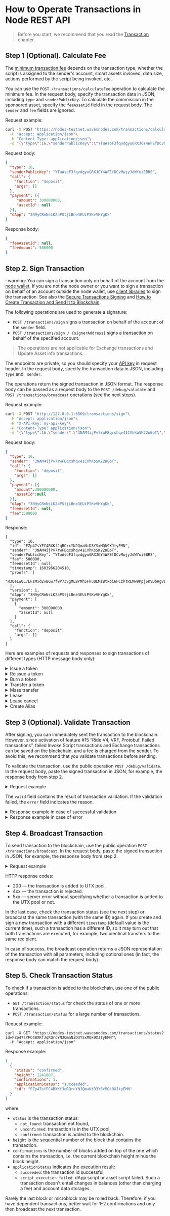 # How to Operate Transactions in Node REST API

> Before you start, we recommend that you read the [Transaction](/en/blockchain/transaction/) chapter.

## Step 1 (Optional). Calculate Fee

The [minimum transaction fee](/en/blockchain/transaction/transaction-fee) depends on the transaction type, whether the script is assigned to the sender's account, smart assets invloved, data size, actions performed by the script being invoked, etc.

You can use the `POST /transactions/calculateFee` operation to calculate the minimum fee. In the request body, specify the transaction data in JSON, including `type` and `senderPublicKey`. To calculate the commission in the sponsored asset, specify the `feeAssetId` field in the request body. The `sender` and `fee` fields are ignored.

Request example:

```bash
curl -X POST "https://nodes-testnet.wavesnodes.com/transactions/calculateFee"\
  -H "accept: application/json"\
  -H "Content-Type: application/json"\
  -d "{\"type\":16,\"senderPublicKey\":\"YTuAsoF3fqvdgyuGRXJGY4WFEfDCvMwjyJdWYuiEBRS\",\"call\":{\"function\":\"deposit\",\"args\":[]},\"payment\":[{\"amount\":300000000,\"assetId\":null}],\"dApp\":\"3N9yCRmNsLK2aPStjLBne3EUiPSKvVHYgKk\"}"
```

Request body:

```json
{
  "type": 16,
  "senderPublicKey": "YTuAsoF3fqvdgyuGRXJGY4WFEfDCvMwjyJdWYuiEBRS",
  "call": {
    "function": "deposit",
    "args": []
  },
  "payment": [{
     "amount": 300000000,
     "assetId": null
  }],
  "dApp": "3N9yCRmNsLK2aPStjLBne3EUiPSKvVHYgKk"
}
```

Response body:

```json
{
  "feeAssetId": null,
  "feeAmount": 500000
}
```

## Step 2. Sign Transaction

: warning: You can sign a transaction only on behalf of the account from the [node wallet](/en/waves-node/how-to-work-with-node-wallet). If you are not the node owner or you want to sign a transaction on behalf of an account outside the node wallet, use [client libraries](/en/building-apps/waves-api-and-sdk/client-libraries/) to sign the transaction. See also the [Secure Transactions Signing](/en/building-apps/#secure-transactions-signing) and [How to Create Transaction and Send It to Blockchain](/en/building-apps/how-to/basic/transaction).

The following operations are used to generate a signature:

* `POST /transactions/sign` signs a transaction on behalf of the account of the `sender` field.
* `POST /transactions/sign / {signerAddress}` signs a transaction on behalf of the specified account.

> The operations are not applicable for Exchange transactions and Update Asset info transactions.

The endpoints are private, so you should specify your [API key](/en/waves-node/node-api/api-key) in request header. In the request body, specify the transaction data in JSON, including `type` and ` sender`.

The operations return the signed transaction in JSON format. The response body can be passed as a request body to the `POST /debug/validate` and `POST /transactions/broadcast` operations (see the next steps).

Request example:

```bash
curl -X POST "http://127.0.0.1:6869/transactions/sign"\
  -H "Accept: application/json"\
  -H "X-API-Key: my-api-key"\
  -H "Content-Type: application/json"\
  -d "{\"type\":16,\"sender\":\"3NAM4ijPv7rwFBqcshqv41CVhKoSK22nEoT\",\"call\":{\"function\":\"deposit\",\"args\":[]},\"payment\":[{\"amount\":300000000,\"assetId\":null}],\"dApp\":\"3N9yCRmNsLK2aPStjLBne3EUiPSKvVHYgKk\",\"feeAssetId\":null,\"fee\":500000}"
```

Request body:

```json
{
  "type": 16,
  "sender": "3NAM4ijPv7rwFBqcshqv41CVhKoSK22nEoT",
  "call": {
    "function": "deposit",
    "args": []
  },
  "payment": [{
    "amount":300000000,
    "assetId":null
  }],
  "dApp": "3N9yCRmNsLK2aPStjLBne3EUiPSKvVHYgKk",
  "feeAssetId": null,
  "fee":500000
}
```

Response:

```
{
  "type": 16,
  "id": "FZp47sYFC4BXKfJqRQrcYNJQmaNiD3YSxMQk9XJtyEMN",
  "sender": "3NAM4ijPv7rwFBqcshqv41CVhKoSK22nEoT",
  "senderPublicKey": "YTuAsoF3fqvdgyuGRXJGY4WFEfDCvMwjyJdWYuiEBRS",
  "fee": 500000,
  "feeAssetId": null,
  "timestamp": 1603966204510,
  "proofs": [
    "R3QeLwQL7LFzMxd2vBGw7f9P73SgMLBPMh5FkuQLMzBtkoi6PCzhtRLMw9PpjSKVDbHgVEMPDn9BQYjEKZpeDPZ"
  ],
  "version": 1,
  "dApp": "3N9yCRmNsLK2aPStjLBne3EUiPSKvVHYgKk",
  "payment": [
    {
      "amount": 300000000,
      "assetId": null
    }
  ],
  "call": {
    "function": "deposit",
    "args": []
  }
}
```

Here are examples of requests and responses to sign transactions of different types (HTTP message body only):

<details><summary>Issue a token</summary>
<p>Request:<p>
 <pre class="language-json"><code>
{
   "type": 3,
   "sender": "3NAM4ijPv7rwFBqcshqv41CVhKoSK22nEoT",
   "fee": 100000000,
   "name": "My awesome asset",
   "quantity": 100000000000,
   "description": "Some description",
   "decimals": 8,
   "reissuable": true
}
</code></pre>

<p>Response:<p>
 <pre class="language-json"><code>
{
  "type": 3,
  "id": "3P2bbWLmTSGjMR3QndmsjoK8qfoFmF8WS3CZgBa9oXAT",
  "sender": "3NAM4ijPv7rwFBqcshqv41CVhKoSK22nEoT",
  "senderPublicKey": "YTuAsoF3fqvdgyuGRXJGY4WFEfDCvMwjyJdWYuiEBRS",
  "fee": 100000000,
  "feeAssetId": null,
  "timestamp": 1603800170840,
  "proofs": [
    "3AwKNaYkqVQiGe7t8ja4Uedu7Fej1dYxj2pWQ6cWTtSp25Txxd4amGBBbGSwGe6vpmHgcqt8sMnyVFBf3qiMRYM6"
  ],
  "signature": "3AwKNaYkqVQiGe7t8ja4Uedu7Fej1dYxj2pWQ6cWTtSp25Txxd4amGBBbGSwGe6vpmHgcqt8sMnyVFBf3qiMRYM6",
  "version": 1,
  "assetId": "3P2bbWLmTSGjMR3QndmsjoK8qfoFmF8WS3CZgBa9oXAT",
  "name": "My awesome asset",
  "quantity": 100000000000,
  "reissuable": true,
  "decimals": 8,
  "description": "Some description"
}
</code></pre>

</details>

<details><summary>Reissue a token</summary>
<p>Request:<p>
 <pre class="language-json"><code>
{
  "type": 5,
  "quantity": 22300000,
  "assetId": "3P2bbWLmTSGjMR3QndmsjoK8qfoFmF8WS3CZgBa9oXAT",
  "sender": "3NAM4ijPv7rwFBqcshqv41CVhKoSK22nEoT",
  "reissuable": true,
  "fee": 100000
}
</code></pre>

<p>Response:<p>
 <pre class="language-json"><code>
{
  "type": 5,
  "id": "GPCpzoBHLB8DwAhnHqKBGMYXtHCBTbnvcd926b71PjcM",
  "sender": "3NAM4ijPv7rwFBqcshqv41CVhKoSK22nEoT",
  "senderPublicKey": "YTuAsoF3fqvdgyuGRXJGY4WFEfDCvMwjyJdWYuiEBRS",
  "fee": 100000,
  "feeAssetId": null,
  "timestamp": 1603800874579,
  "proofs": [
    "3YpxnYvLGYycPW5xjTr2XjKYFEz4ueNBddgS8L77H1T4RjPkhyBjoXn4cdKdsLrt9covjWtAyCUyLfcRDXVYC8Nf"
  ],
  "signature": "3YpxnYvLGYycPW5xjTr2XjKYFEz4ueNBddgS8L77H1T4RjPkhyBjoXn4cdKdsLrt9covjWtAyCUyLfcRDXVYC8Nf",
  "version": 1,
  "assetId": "3P2bbWLmTSGjMR3QndmsjoK8qfoFmF8WS3CZgBa9oXAT",
  "quantity": 22300000,
  "reissuable": true
}
</code></pre>

</details>

<details><summary>Burn a token</summary>
<p>Request:<p>
 <pre class="language-json"><code>
{
  "type": 6,
  "sender": "3NAM4ijPv7rwFBqcshqv41CVhKoSK22nEoT",
  "fee": 100000,
  "assetId": "AP5dp4LsmdU7dKHDcgm6kcWmeaqzWi2pXyemrn4yTzfo",
  "amount": 50000
}
</code></pre>

<p>Response:<p>
 <pre class="language-json"><code>
{
  "type": 6,
  "id": "DucNGQJBRpXenfSgarCkR3DUYuQj5MMr1TW1ABfCUc3t",
  "sender": "3NAM4ijPv7rwFBqcshqv41CVhKoSK22nEoT",
  "senderPublicKey": "YTuAsoF3fqvdgyuGRXJGY4WFEfDCvMwjyJdWYuiEBRS",
  "fee": 100000,
  "feeAssetId": null,
  "timestamp": 1603801004117,
  "proofs": [
    "4rFoAFvkpijj2kqSaxCmiYFkR1WNCTrN8ptH1aZpQSTCq8bTcHUNTFvpkfPKcpERiGp1jEW7MfxG3N3Bog48GLVN"
  ],
  "signature": "4rFoAFvkpijj2kqSaxCmiYFkR1WNCTrN8ptH1aZpQSTCq8bTcHUNTFvpkfPKcpERiGp1jEW7MfxG3N3Bog48GLVN",
  "version": 1,
  "assetId": "AP5dp4LsmdU7dKHDcgm6kcWmeaqzWi2pXyemrn4yTzfo",
  "amount": 50000
}
</code></pre>
</details>

<details><summary>Transfer a token</summary>
<p>Request:<p>
 <pre class="language-json"><code>
{
  "type": 4,
  "assetId": "E9yZC4cVhCDfbjFJCc9CqkAtkoFy5KaCe64iaxHM2adG",
  "sender": "3NAM4ijPv7rwFBqcshqv41CVhKoSK22nEoT",
  "recipient": "3Mx2afTZ2KbRrLNbytyzTtXukZvqEB8SkW7",
  "fee": 100000,
  "amount": 55000000,
  "attachment": "BJa6cfyGUmzBFTj3vvvaew"
}
</code></pre>

<p>Response:<p>
 <pre class="language-json"><code>
{
  "type": 4,
  "id": "GGwwGp1LcjeTVCxbMG8moWnoWcEk2cEaXGnModccTqNK",
  "sender": "3NAM4ijPv7rwFBqcshqv41CVhKoSK22nEoT",
  "senderPublicKey": "YTuAsoF3fqvdgyuGRXJGY4WFEfDCvMwjyJdWYuiEBRS",
  "fee": 100000,
  "feeAssetId": null,
  "timestamp": 1603801131797,
  "proofs": [
    "3ZirDPKF5kiVvtP4vLyDrmuGch1QU6jv5agqHAV37Efzsim992Y9DBRK7UZnaD4TB34JTGn4xPSCJ8c1dUBXSYiZ"
  ],
  "signature": "3ZirDPKF5kiVvtP4vLyDrmuGch1QU6jv5agqHAV37Efzsim992Y9DBRK7UZnaD4TB34JTGn4xPSCJ8c1dUBXSYiZ",
  "version": 1,
  "recipient": "3Mx2afTZ2KbRrLNbytyzTtXukZvqEB8SkW7",
  "assetId": "E9yZC4cVhCDfbjFJCc9CqkAtkoFy5KaCe64iaxHM2adG",
  "feeAsset": null,
  "amount": 55000000,
  "attachment": "BJa6cfyGUmzBFTj3vvvaew"
}
</code></pre>

</details>

<details><summary>Mass transfer</summary>
<p>Request:<p>
 <pre class="language-json"><code>
{
  "type": 11,
  "sender": "3NAM4ijPv7rwFBqcshqv41CVhKoSK22nEoT",
  "fee" : 200000,
  "assetId" : null,
  "attachment" : "59QuUcqP6p",
  "transfers" : [ {
    "recipient" : "3NCpyPuNzUaB7LFS4KBzwzWVnXmjur582oy",
    "amount" : 100000000
  }, {
    "recipient" : "3N4RfbJ3CH8x77UNd61ufSiwg1BHBHoec74",
    "amount" : 200000000
  } ]
}
</code></pre>

<p>Response:<p>
 <pre class="language-json"><code>
{
  "type": 11,
  "id": "7M3ckLwiyuiJNsfhsxCahmRt9Q1nrsgP2MMUqQL2YSpu",
  "sender": "3NAM4ijPv7rwFBqcshqv41CVhKoSK22nEoT",
  "senderPublicKey": "YTuAsoF3fqvdgyuGRXJGY4WFEfDCvMwjyJdWYuiEBRS",
  "fee": 200000,
  "feeAssetId": null,
  "timestamp": 1603801437593,
  "proofs": [
    "STaYrxE5Wk83XtumYGPu7yfbbAHm1R76w9PjyPjNBV9vXJR1h93oTHEP8Z9CLeTYUNZpLMBae3mmPicxyckUwf6"
  ],
  "version": 1,
  "assetId": null,
  "attachment": "59QuUcqP6p",
  "transferCount": 2,
  "totalAmount": 300000000,
  "transfers": [
    {
      "recipient": "3NCpyPuNzUaB7LFS4KBzwzWVnXmjur582oy",
      "amount": 100000000
    },
    {
      "recipient": "3N4RfbJ3CH8x77UNd61ufSiwg1BHBHoec74",
      "amount": 200000000
    }
  ]
}
</code></pre>
</details>


<details><summary>Lease</summary>
<p>Request:<p>
 <pre class="language-json"><code>
{
  "type": 8,
  "sender": "3NAM4ijPv7rwFBqcshqv41CVhKoSK22nEoT",
  "fee": 100000,
  "amount": 500000000,
  "recipient": "3MsiqWCW2b42CiCpz9mjYXXJPZ1YN4bBsex"
}
</code></pre>
<p>Response:<p>
<pre class="language-json"><code>
{
  "type": 8,
  "id": "EStUvNzQC2tKZrZoAcgLteq8zcABYMHXjTBjs46L9WdT",
  "sender": "3NAM4ijPv7rwFBqcshqv41CVhKoSK22nEoT",
  "senderPublicKey": "YTuAsoF3fqvdgyuGRXJGY4WFEfDCvMwjyJdWYuiEBRS",
  "fee": 100000,
  "feeAssetId": null,
  "timestamp": 1603794794973,
  "proofs": [
    "2SfpDto35Ta78jfRCKdLpYXpVEv8FVTXvTpjhyqHvd6CJS2SBZ7Jxjw6a2Ty1SysaFcwY9rFwHYK9vWjtUz62fDT"
  ],
  "signature": "2SfpDto35Ta78jfRCKdLpYXpVEv8FVTXvTpjhyqHvd6CJS2SBZ7Jxjw6a2Ty1SysaFcwY9rFwHYK9vWjtUz62fDT",
  "version": 1,
  "amount": 500000000,
  "recipient": "3MsiqWCW2b42CiCpz9mjYXXJPZ1YN4bBsex"
}
</code></pre>
</details>

<details><summary>Lease cancel</summary>
<p>Request:<p>
<pre class="language-json"><code>
{
  "type": 9,
  "sender": "3NAM4ijPv7rwFBqcshqv41CVhKoSK22nEoT",
  "fee": 100000,
  "leaseId": "EStUvNzQC2tKZrZoAcgLteq8zcABYMHXjTBjs46L9WdT"
}
</code></pre>

<p>Response:<p>
 <pre class="language-json"><code>
{
  "type": 9,
  "id": "2pSaHnJJfg4Nbkas9bRQR7AAtPUJSAwFfRppemkhuhh2",
  "sender": "3NAM4ijPv7rwFBqcshqv41CVhKoSK22nEoT",
  "senderPublicKey": "YTuAsoF3fqvdgyuGRXJGY4WFEfDCvMwjyJdWYuiEBRS",
  "fee": 100000,
  "feeAssetId": null,
  "timestamp": 1603795159001,
  "proofs": [
    "xEhNg4HEYLBr9k3mM8iEhKeyD7F7uHVvr5zusNzXJVoLa3d9R1Dn9trjaXvjGLsPVnpQe9pTDtxCennvMZ12Gfk"
  ],
  "signature": "xEhNg4HEYLBr9k3mM8iEhKeyD7F7uHVvr5zusNzXJVoLa3d9R1Dn9trjaXvjGLsPVnpQe9pTDtxCennvMZ12Gfk",
  "version": 1,
  "leaseId": "EStUvNzQC2tKZrZoAcgLteq8zcABYMHXjTBjs46L9WdT"
}
</code></pre>
</details>


<details><summary>Create Alias</summary>
<p>Request:<p>
<pre class="language-json"><code>
{
  "type": 10,
  "sender": "3NAM4ijPv7rwFBqcshqv41CVhKoSK22nEoT",
  "fee": 100000,
  "alias": "my-interesting-name"
}
</code></pre>

<p>Response:</p>
<pre class="language-json"><code>
{
  "type": 10,
  "id": "GWdGQtoDxQvKS3WDAvYUVtA6pdvt38HUBz6tSq7M5JVp",
  "sender": "3NAM4ijPv7rwFBqcshqv41CVhKoSK22nEoT",
  "senderPublicKey": "YTuAsoF3fqvdgyuGRXJGY4WFEfDCvMwjyJdWYuiEBRS",
  "fee": 100000,
  "feeAssetId": null,
  "timestamp": 1603794108196,
  "proofs": [
    "4UWDu4eAqMVQT2a4UPYuFNr1ipEWS9ccfJNCsM2Wf9oapsZRS6fYm95BD17h9stKPLACaNSQ7eBEvFQL8TqdAnGc"
  ],
  "signature": "4UWDu4eAqMVQT2a4UPYuFNr1ipEWS9ccfJNCsM2Wf9oapsZRS6fYm95BD17h9stKPLACaNSQ7eBEvFQL8TqdAnGc",
  "version": 1,
  "alias": "my-interesting-name"
}
</code></pre>
</details>

## Step 3 (Optional). Validate Transaction

After signing, you can immediately sent the transaction to the blockchain. However, since activation of feature #15 “Ride V4, VRF, Protobuf, Failed transactions”, failed Invoke Script transactions and Exchange transactions can be saved on the blockchain, and a fee is charged from the sender. To avoid this, we recommend that you validate transactions before sending.

To validate the transaction, use the public operation `POST /debug/validate`. In the request body, paste the signed transaction in JSON, for example, the response body from step 2.

<details><summary>Request example</summary>
<pre class="language-bash"><code>
curl -X POST "https://nodes-testnet.wavesnodes.com/debug/validate"\
  -H "Accept: application/json" -H\
  "Content-Type: application/json"\
  -d "{\
  \"type\":16,\
  \"id\":\"FZp47sYFC4BXKfJqRQrcYNJQmaNiD3YSxMQk9XJtyEMN\",\
  \"sender\":\"3NAM4ijPv7rwFBqcshqv41CVhKoSK22nEoT\",\
  \"senderPublicKey\":\"YTuAsoF3fqvdgyuGRXJGY4WFEfDCvMwjyJdWYuiEBRS\",\
  \"fee\":500000,\
  \"feeAssetId\":null,\
  \"timestamp\":1603966204510,\
  \"proofs\":[\"R3QeLwQL7LFzMxd2vBGw7f9P73SgMLBPMh5FkuQLMzBtkoi6PCzhtRLMw9PpjSKVDbHgVEMPDn9BQYjEKZpeDPZ\"],\
  \"version\":1,\
  \"dApp\":\"3N9yCRmNsLK2aPStjLBne3EUiPSKvVHYgKk\",\
  \"payment\":[{\"amount\":300000000,\"assetId\":null}],\
  \"call\":{\"function\":\"deposit\",\"args\":[]}\
  }"
</code></pre>
</details>

The `valid` field contains the result of transaction validation. If the validation failed, the `error` field indicates the reason.

<details><summary>Response example in case of successful validation</summary>
 <pre class="language-json"><code>
{
  "valid": true,
  "validationTime": 10,
  "trace": [
    {
      "dApp": "3N9yCRmNsLK2aPStjLBne3EUiPSKvVHYgKk",
      "function": "deposit",
      "args": [],
      "result": {
        "actions": [
          {
            "key": "3NAM4ijPv7rwFBqcshqv41CVhKoSK22nEoT",
            "value": 600000000,
            "type": "dataItem"
          }
        ],
        "vars": [
          {
            "name": "i",
            "value": "Invocation(\n\tpayments = [AttachedPayment(\n\tamount = 300000000\n\tassetId = Unit\n)]\n\tcallerPublicKey = base58'YTuAsoF3fqvdgyuGRXJGY4WFEfDCvMwjyJdWYuiEBRS'\n\tfeeAssetId = Unit\n\ttransactionId = base58'FZp47sYFC4BXKfJqRQrcYNJQmaNiD3YSxMQk9XJtyEMN'\n\tcaller = Address(\n\t\tbytes = base58'3NAM4ijPv7rwFBqcshqv41CVhKoSK22nEoT'\n\t)\n\tfee = 500000\n)"
          },
          {
            "name": "pmt",
            "value": "AttachedPayment(\n\tamount = 300000000\n\tassetId = Unit\n)"
          },
          {
            "name": "@p",
            "value": "true"
          },
          {
            "name": "currentKey",
            "value": "3NAM4ijPv7rwFBqcshqv41CVhKoSK22nEoT"
          },
          {
            "name": "this",
            "value": "Address(\n\tbytes = base58'3N9yCRmNsLK2aPStjLBne3EUiPSKvVHYgKk'\n)"
          },
          {
            "name": "$match0",
            "value": "300000000"
          },
          {
            "name": "a",
            "value": "300000000"
          },
          {
            "name": "currentAmount",
            "value": "300000000"
          },
          {
            "name": "newAmount",
            "value": "600000000"
          }
        ]
      }
    }
  ]
}
</code></pre>
</details>

<details><summary>Response example in case of error</summary>
 <pre class="language-json"><code>
{
  "valid": false,
  "validationTime": 13,
  "trace": [
    {
      "dApp": "3N4NS7d4Jo9a6F14LiFUKKYVdUkkf2eP4Zx",
      "function": "finalizeCurrentPrice",
      "args": [
        "3349803",
        "4do4rns1wYViDz2ebFXVZ31Bc2gRi8jT9TqLaq7HZGNWQDetCoUjZwcrRbbaUU7j5mJaKXx9uQj2BpG6BGD6mtVK",
        "3349803",
        "4jnxoCVKPpNyQD6zqSDz9HmYQyyxvCUdeq5rY1CdiEnh2MkHtUoNJuRDMDc56R2AUaTPdDgzSYsUWAtRpQm78f36",
        "3349803",
        "49bMpgqbjLGwf4kszH11xyCiztoeTKWWeo22sdizwrgcj1dYKXextzrRGfVWV2DpEhKmKxfSHyZ7RhB2eCDgjCMu",
        "3349803",
        "4cCRstr5c69gT7otZvVgzGDRwzi2MfGFusKmUaUsATw65qjJz7hbDbJssQzEhxfHxDQkhY5Sn1oJiMmRCahxfVDz",
        "3349803",
        "65EqRPVDQzCd7xgZVZhEHgJGb6U1FYacSA3EwrgVtLovNNXak7wVRg5E79UxJYEYkL3gyT1Q15CeYWUc3tJq8bfg"
      ],
      "error": {
        "type": "Account",
        "vars": [
          {
            "name": "this",
            "value": "Address(\n\tbytes = base58'3N4NS7d4Jo9a6F14LiFUKKYVdUkkf2eP4Zx'\n)"
          },
          {
            "name": "@value",
            "value": "false"
          },
          {
            "name": "isBlocked",
            "value": "false"
          },
          {
            "name": "height",
            "value": "1239024"
          },
          {
            "name": "@alternative",
            "value": "0"
          },
          {
            "name": "@b",
            "value": "0"
          },
          {
            "name": "@p",
            "value": "true"
          },
          {
            "name": "@value",
            "value": "57C4SttrQ3a2s6nHqTyPoKo6g7JFKhvojLkS3qgrVqyv,57C4SttrQ3a2s6nHqTyPoKo6g7JFKhvojLkS3qgrVqyv,57C4SttrQ3a2s6nHqTyPoKo6g7JFKhvojLkS3qgrVqyv,57C4SttrQ3a2s6nHqTyPoKo6g7JFKhvojLkS3qgrVqyv,57C4SttrQ3a2s6nHqTyPoKo6g7JFKhvojLkS3qgrVqyv"
          },
          {
            "name": "pubKeyOracles",
            "value": "57C4SttrQ3a2s6nHqTyPoKo6g7JFKhvojLkS3qgrVqyv,57C4SttrQ3a2s6nHqTyPoKo6g7JFKhvojLkS3qgrVqyv,57C4SttrQ3a2s6nHqTyPoKo6g7JFKhvojLkS3qgrVqyv,57C4SttrQ3a2s6nHqTyPoKo6g7JFKhvojLkS3qgrVqyv,57C4SttrQ3a2s6nHqTyPoKo6g7JFKhvojLkS3qgrVqyv"
          },
          {
            "name": "pubKeyOraclesList",
            "value": "[\"57C4SttrQ3a2s6nHqTyPoKo6g7JFKhvojLkS3qgrVqyv\", \"57C4SttrQ3a2s6nHqTyPoKo6g7JFKhvojLkS3qgrVqyv\", \"57C4SttrQ3a2s6nHqTyPoKo6g7JFKhvojLkS3qgrVqyv\", \"57C4SttrQ3a2s6nHqTyPoKo6g7JFKhvojLkS3qgrVqyv\", \"57C4SttrQ3a2s6nHqTyPoKo6g7JFKhvojLkS3qgrVqyv\"]"
          },
          {
            "name": "i",
            "value": "Invocation(\n\tpayments = []\n\tcallerPublicKey = base58'BvJEWY79uQEFetuyiZAF5U4yjPioMj9J6ZrF9uTNfe3E'\n\tfeeAssetId = Unit\n\ttransactionId = base58'2c8gRgHf6jYAUBNnPhXEBUePcoCJPujAmxzaxGNzQv6F'\n\tcaller = Address(\n\t\tbytes = base58'3Mw48B85LvkBUhhDDmUvLhF9koAzfsPekDb'\n\t)\n\tfee = 500000\n)"
          },
          {
            "name": "@a",
            "value": "57C4SttrQ3a2s6nHqTyPoKo6g7JFKhvojLkS3qgrVqyv"
          },
          {
            "name": "@b",
            "value": "BvJEWY79uQEFetuyiZAF5U4yjPioMj9J6ZrF9uTNfe3E"
          },
          {
            "name": "@p",
            "value": "false"
          }
        ],
        "reason": "Out of turn finalization: 1239024 block should be finalize by 57C4SttrQ3a2s6nHqTyPoKo6g7JFKhvojLkS3qgrVqyv"
      }
    }
  ],
  "error": "Error while executing account-script: Out of turn finalization: 1239024 block should be finalize by 57C4SttrQ3a2s6nHqTyPoKo6g7JFKhvojLkS3qgrVqyv"
}
</code></pre>
</details>

## Step 4. Broadcast Transaction

To send transaction to the blockchain, use the public operation `POST /transactions/broadcast`. In the request body, paste the signed transaction in JSON, for example, the response body from step 2.

<details><summary>Request example</summary>
 <pre class="language-bash"><code>
curl -X POST "https://nodes-testnet.wavesnodes.com/transactions/broadcast"\
  -H "accept: application/json"\
  -H "Content-Type: application/json"\
  -d "{\
  \"type\":16,\
  \"id\":\"FZp47sYFC4BXKfJqRQrcYNJQmaNiD3YSxMQk9XJtyEMN\",\
  \"sender\":\"3NAM4ijPv7rwFBqcshqv41CVhKoSK22nEoT\",\
  \"senderPublicKey\":\"YTuAsoF3fqvdgyuGRXJGY4WFEfDCvMwjyJdWYuiEBRS\",\
  \"fee\":500000,\
  \"feeAssetId\":null,\
  \"timestamp\":1603966204510,\
  \"proofs\":[\"R3QeLwQL7LFzMxd2vBGw7f9P73SgMLBPMh5FkuQLMzBtkoi6PCzhtRLMw9PpjSKVDbHgVEMPDn9BQYjEKZpeDPZ\"],\
  \"version\":1,\
  \"dApp\":\"3N9yCRmNsLK2aPStjLBne3EUiPSKvVHYgKk\",\
  \"payment\":[{\"amount\":300000000,\"assetId\":null}],\
  \"call\":{\"function\":\"deposit\",\"args\":[]}\
  }"
</code></pre>
</details>

HTTP response codes:

- 200 — the transaction is added to UTX pool.
- 4xx — the transaction is rejected.
- 5xx — server error without specifying whether a transaction is added to the UTX pool or not.

In the last case, check the transaction status (see the next step) or broadcast the same transaction (with the same ID) again. If you create and sign a new transaction with a different `timestamp` (default value is the current time), such a transaction has a different ID, so it may turn out that both transactions are executed, for example, two identical transfers to the same recipient.

In case of success, the broadcast operation returns a JSON representation of the transaction with all parameters, including optional ones (in fact, the response body can match the request body).

## Step 5. Check Transaction Status

To check if a transaction is added to the blockchain, use one of the public operations:
* `GET /transaction/status` for check the status of one or more transactions.
* `POST /transaction/status` for a large number of transactions.

Request example:

```
curl -X GET "https://nodes-testnet.wavesnodes.com/transactions/status?id=FZp47sYFC4BXKfJqRQrcYNJQmaNiD3YSxMQk9XJtyEMN"\
  -H "Accept: application/json"
```

Response example:

```json
[
  {
    "status": "confirmed",
    "height": 1241807,
    "confirmations": 1,
    "applicationStatus": "succeeded",
    "id": "FZp47sYFC4BXKfJqRQrcYNJQmaNiD3YSxMQk9XJtyEMN"
  }
]
```

where:

- `status` is the transaction status:
   - `not_found`: transaction not found,
   - `unconfirmed`: transaction is in the UTX pool,
   - `confirmed`: transaction is added to the blockchain.
- `height` is the sequential number of the block that contains the transaction.
- `confirmations` is the number of blocks added on top of the one which contains the transaction, i.e. the current blockchain height minus the block height.
- `applicationStatus` indicates the execution result:
   - `succeeded`: the transaction id successful,
   - `script_execution_failed`: dApp script or asset script failed. Such a transaction doesn't entail changes in balances (other than charging a fee) and account data storages.

Rarely the last block or microblock may be rolled back. Therefore, if you have dependent transactions, better wait for 1–2 confirmations and only then broadcast the next transaction.
